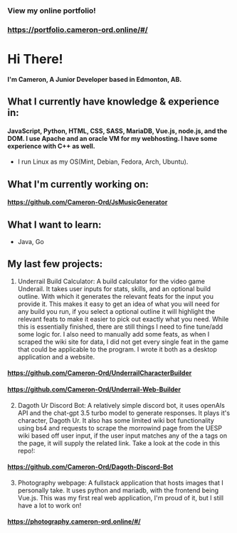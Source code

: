 ### View my online portfolio!
### https://portfolio.cameron-ord.online/#/

# Hi There!
#### I'm Cameron, A Junior Developer based in Edmonton, AB.

## What I currently have knowledge & experience in: 
#### JavaScript, Python, HTML, CSS, SASS, MariaDB, Vue.js, node.js, and the DOM. I use Apache and an oracle VM for my webhosting. I have some experience with C++ as well.

* I run Linux as my OS(Mint, Debian, Fedora, Arch, Ubuntu).

## What I'm currently working on:
#### https://github.com/Cameron-Ord/JsMusicGenerator
  
## What I want to learn:

* Java, Go  

## My last few projects:

1. Underrail Build Calculator: A build calculator for the video game Underail. It takes user inputs for stats, skills, and an optional build outline. With which it generates the relevant feats for the input you provide it. This makes it easy to get an idea of what you will need for any build you run, if you select a optional outline it will highlight the relevant feats to make it easier to pick out exactly what you need. While this is essentially finished, there are still things I need to fine tune/add some logic for. I also need to manually add some feats, as when I scraped the wiki site for data, I did not get every single feat in the game that could be applicable to the program. I wrote it both as a desktop application and a website.
 
#### https://github.com/Cameron-Ord/UnderrailCharacterBuilder
#### https://github.com/Cameron-Ord/Underrail-Web-Builder

2. Dagoth Ur Discord Bot: A relatively simple discord bot, it uses openAIs API and the chat-gpt 3.5 turbo model to generate responses. It plays it's character, Dagoth Ur. It also has some limited wiki bot functionality using bs4 and requests to scrape the morrowind page from the UESP wiki based off user input, if the user input matches any of the a tags on the page, it will supply the related link. Take a look at the code in this repo!:

#### https://github.com/Cameron-Ord/Dagoth-Discord-Bot

3. Photography webpage: A fullstack application that hosts images that I personally take. It uses python and mariadb, with the frontend being Vue.js. This was my first real web application, I'm proud of it, but I still have a lot to work on! 

#### https://photography.cameron-ord.online/#/

